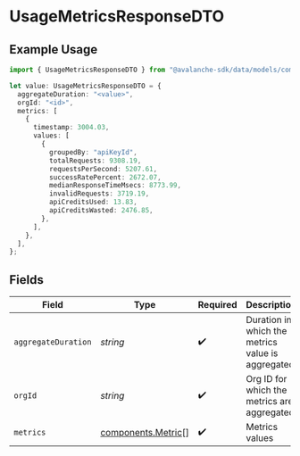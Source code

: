 # UsageMetricsResponseDTO

## Example Usage

```typescript
import { UsageMetricsResponseDTO } from "@avalanche-sdk/data/models/components";

let value: UsageMetricsResponseDTO = {
  aggregateDuration: "<value>",
  orgId: "<id>",
  metrics: [
    {
      timestamp: 3004.03,
      values: [
        {
          groupedBy: "apiKeyId",
          totalRequests: 9308.19,
          requestsPerSecond: 5207.61,
          successRatePercent: 2672.07,
          medianResponseTimeMsecs: 8773.99,
          invalidRequests: 3719.19,
          apiCreditsUsed: 13.83,
          apiCreditsWasted: 2476.85,
        },
      ],
    },
  ],
};
```

## Fields

| Field                                                    | Type                                                     | Required                                                 | Description                                              |
| -------------------------------------------------------- | -------------------------------------------------------- | -------------------------------------------------------- | -------------------------------------------------------- |
| `aggregateDuration`                                      | *string*                                                 | :heavy_check_mark:                                       | Duration in which the metrics value is aggregated        |
| `orgId`                                                  | *string*                                                 | :heavy_check_mark:                                       | Org ID for which the metrics are aggregated              |
| `metrics`                                                | [components.Metric](../../models/components/metric.md)[] | :heavy_check_mark:                                       | Metrics values                                           |